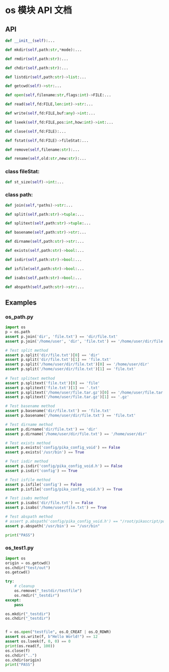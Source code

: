 # os 模块 API 文档

## API

``` python
def __init__(self):...
```

``` python
def mkdir(self,path:str,*mode):...
```

``` python
def rmdir(self,path:str):...
```

``` python
def chdir(self,path:str):...
```

``` python
def listdir(self,path:str)->list:...
```

``` python
def getcwd(self)->str:...
```

``` python
def open(self,filename:str,flags:int)->FILE:...
```

``` python
def read(self,fd:FILE,len:int)->str:...
```

``` python
def write(self,fd:FILE,buf:any)->int:...
```

``` python
def lseek(self,fd:FILE,pos:int,how:int)->int:...
```

``` python
def close(self,fd:FILE):...
```

``` python
def fstat(self,fd:FILE)->fileStat:...
```

``` python
def remove(self,filename:str):...
```

``` python
def rename(self,old:str,new:str):...
```

### class fileStat:
``` python
def st_size(self)->int:...
```

### class path:
``` python
def join(self,*paths)->str:...
```

``` python
def split(self,path:str)->tuple:...
```

``` python
def splitext(self,path:str)->tuple:...
```

``` python
def basename(self,path:str)->str:...
```

``` python
def dirname(self,path:str)->str:...
```

``` python
def exists(self,path:str)->bool:...
```

``` python
def isdir(self,path:str)->bool:...
```

``` python
def isfile(self,path:str)->bool:...
```

``` python
def isabs(self,path:str)->bool:...
```

``` python
def abspath(self,path:str)->str:...
```



## Examples

### os_path.py

```python
import os
p = os.path
assert p.join('dir', 'file.txt') == 'dir/file.txt'
assert p.join('/home/user', 'dir', 'file.txt') == '/home/user/dir/file.txt'

# Test split method
assert p.split('dir/file.txt')[0] == 'dir'
assert p.split('dir/file.txt')[1] == 'file.txt'
assert p.split('/home/user/dir/file.txt')[0] == '/home/user/dir'
assert p.split('/home/user/dir/file.txt')[1] == 'file.txt'
    
# Test splitext method
assert p.splitext('file.txt')[0] == 'file'
assert p.splitext('file.txt')[1] == '.txt'
assert p.splitext('/home/user/file.tar.gz')[0] == '/home/user/file.tar'
assert p.splitext('/home/user/file.tar.gz')[1] == '.gz'

# Test basename method
assert p.basename('dir/file.txt') == 'file.txt'
assert p.basename('/home/user/dir/file.txt') == 'file.txt'

# Test dirname method
assert p.dirname('dir/file.txt') == 'dir'
assert p.dirname('/home/user/dir/file.txt') == '/home/user/dir'

# Test exists method
assert p.exists('config/pika_config_void') == False
assert p.exists('/usr/bin') == True

# Test isdir method
assert p.isdir('config/pika_config_void.h') == False
assert p.isdir('config') == True

# Test isfile method
assert p.isfile('config') == False
assert p.isfile('config/pika_config_void.h') == True

# Test isabs method
assert p.isabs('dir/file.txt') == False
assert p.isabs('/home/user/file.txt') == True

# Test abspath method
# assert p.abspath('config/pika_config_void.h') == "/root/pikascript/port/linux/config/pika_config_void.h"
assert p.abspath('/usr/bin') == "/usr/bin"

print("PASS")

```
### os_test1.py

```python
import os
origin = os.getcwd()
os.chdir("test/out")
os.getcwd()

try:
    # cleanup
    os.remove("_testdir/testfile")
    os.rmdir("_testdir")
except:
    pass

os.mkdir("_testdir")
os.chdir("_testdir")


f = os.open("testfile", os.O_CREAT | os.O_RDWR)
assert os.write(f, b"Hello World!") == 12
assert os.lseek(f, 0, 0) == 0
print(os.read(f, 100))
os.close(f)
os.chdir("..")
os.chdir(origin)
print("PASS")

```
